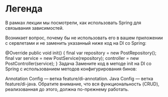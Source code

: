 # Легенда
В рамках лекции мы посмотрели, как использовать Spring для связывания зависимостей.

Возникает вопрос, почему бы не использовать его в вашем приложении с сервлетами и не заменить указанный ниже код на DI со Spring:

@Override
public void init() {
    final var repository = new PostRepository();
    final var service = new PostService(repository);
    controller = new PostController(service);
}
Задача
Замените код в методе init на DI со Spring с использованием методов конфигурирования бинов:

Annotation Config — ветка feature/di-annotation.
Java Config — ветка feature/di-java.
Обратите внимание, что вся функциональность (CRUD), реализованная до этого, должна по-прежнему работать.
